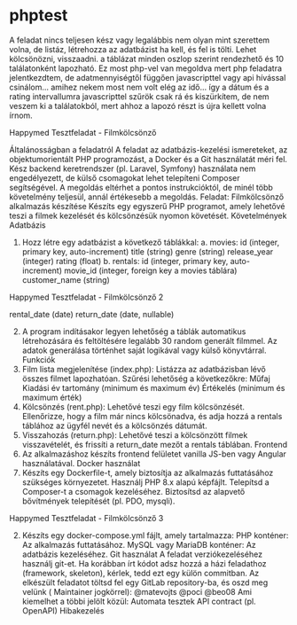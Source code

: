 # phptest

A feladat nincs teljesen kész vagy legalábbis nem olyan mint szerettem volna, de listáz, létrehozza az adatbázist ha kell, és fel is tölti.
Lehet kölcsönözni, visszaadni. a táblázat minden oszlop szerint rendezhető és 10 találatonként lapozható. Ez most php-vel van megoldva mert php feladatra jelentkezdtem, de adatmennyiségtől függően javascripttel vagy api hívással csinálom... amihez nekem most nem volt elég az idő... így a dátum és a rating intervallumra javascripttel szűrök csak rá és kiszürkítem, de nem veszem ki a találatokból, mert ahhoz a lapozó részt is újra kellett volna írnom.


Happymed Tesztfeladat -
Filmkölcsönző

Általánosságban a feladatról
A feladat az adatbázis-kezelési ismereteket, az objektumorientált PHP
programozást, a Docker és a Git használatát méri fel.
Kész backend keretrendszer (pl. Laravel, Symfony) használata nem
engedélyezett, de külső csomagokat lehet telepíteni Composer
segítségével.
A megoldás eltérhet a pontos instrukcióktól, de minél több követelmény
teljesül, annál értékesebb a megoldás.
Feladat: Filmkölcsönző alkalmazás készítése
Készíts egy egyszerű PHP programot, amely lehetővé teszi a filmek kezelését
és kölcsönzésük nyomon követését.
Követelmények
Adatbázis
1. Hozz létre egy adatbázist a következő táblákkal:
a. movies:
id (integer, primary key, auto-increment)
title (string)
genre (string)
release_year (integer)
rating (float)
b. rentals:
id (integer, primary key, auto-increment)
movie_id (integer, foreign key a movies táblára)
customer_name (string)

Happymed Tesztfeladat - Filmkölcsönző 2

rental_date (date)
return_date (date, nullable)

2. A program indításakor legyen lehetőség a táblák automatikus létrehozására
és feltöltésére legalább 30 random generált filmmel. Az adatok generálása
történhet saját logikával vagy külső könyvtárral.
Funkciók
1. Film lista megjelenítése (index.php):
Listázza az adatbázisban lévő összes filmet lapozhatóan.
Szűrési lehetőség a következőkre:
Műfaj
Kiadási év tartomány (minimum és maximum év)
Értékelés (minimum és maximum érték)
2. Kölcsönzés (rent.php):
Lehetővé teszi egy film kölcsönzését.
Ellenőrizze, hogy a film már nincs kölcsönadva, és adja hozzá a rentals
táblához az ügyfél nevét és a kölcsönzés dátumát.
3. Visszahozás (return.php):
Lehetővé teszi a kölcsönzött filmek visszavételét, és frissíti a
return_date mezőt a rentals táblában.
Frontend
1. Az alkalmazáshoz készíts frontend felületet vanilla JS-ben vagy Angular
használatával.
Docker használat
1. Készíts egy Dockerfile-t, amely biztosítja az alkalmazás futtatásához
szükséges környezetet.
Használj PHP 8.x alapú képfájlt.
Telepítsd a Composer-t a csomagok kezeléséhez.
Biztosítsd az alapvető bővítmények telepítését (pl. PDO, mysqli).

Happymed Tesztfeladat - Filmkölcsönző 3

2. Készíts egy docker-compose.yml fájlt, amely tartalmazza:
PHP konténer: Az alkalmazás futtatásához.
MySQL vagy MariaDB konténer: Az adatbázis kezeléséhez.
Git használat
A feladat verziókezeléséhez használj git-et.
Ha korábban írt kódot adsz hozzá a házi feladathoz (framework, skeleton),
kérlek, tedd ezt egy külön commitban.
Az elkészült feladatot töltsd fel egy GitLab repository-ba, és oszd meg
velünk ( Maintainer jogkörrel):
@matevojts
@poci
@beo08
Ami kiemelhet a többi jelölt közül:
Automata tesztek
API contract (pl. OpenAPI)
Hibakezelés
